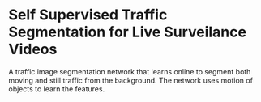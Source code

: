 # Self Supervised Traffic Segmentation for Live Surveilance Videos
A traffic image segmentation network that learns online to segment both moving and still traffic from the background. The network uses motion of objects to learn the features.
